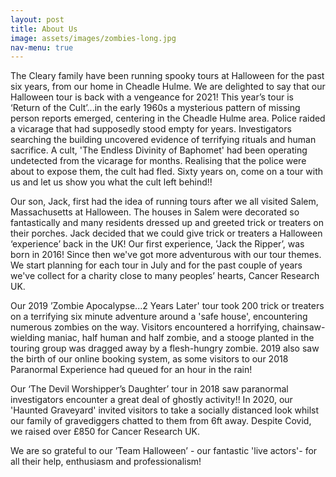 ```yaml
---
layout: post
title: About Us
image: assets/images/zombies-long.jpg
nav-menu: true
---
```

The Cleary family have been running spooky tours at Halloween for the past six years, from our home in Cheadle Hulme. We are delighted to say that our Halloween tour is back with a vengeance for 2021! This year’s tour is ‘Return of the Cult’...in the early 1960s a mysterious pattern of missing person reports emerged, centering in the Cheadle Hulme area. Police raided a vicarage that had supposedly stood empty for years. Investigators searching the building uncovered evidence of terrifying rituals and human sacrifice.  A cult, 'The Endless Divinity of Baphomet' had been operating undetected from the vicarage for months.  Realising that the police were about to expose them, the cult had fled. Sixty years on, come on a tour with us and let us show you what the cult left behind!!

Our son, Jack, first had the idea of running tours after we all visited Salem, Massachusetts at Halloween. The houses in Salem were decorated so fantastically and many residents dressed up and greeted trick or treaters on their porches. Jack decided that we could give trick or treaters a Halloween ‘experience’ back in the UK! Our first experience, ’Jack the Ripper’, was born in 2016! Since then we've got more adventurous with our tour themes. We start planning for each tour in July and for the past couple of years we've collect for a charity close to many peoples’ hearts, Cancer Research UK.

Our 2019 ’Zombie Apocalypse...2 Years Later' tour took 200 trick or treaters on a terrifying six minute adventure around a 'safe house', encountering numerous zombies on the way.  Visitors encountered a horrifying, chainsaw-wielding maniac, half human and half zombie, and a stooge planted in the touring group was dragged away by a flesh-hungry zombie.  2019 also saw the birth of our online booking system, as some visitors to our 2018 Paranormal Experience had queued for an hour in the rain!

Our ‘The Devil Worshipper’s Daughter’ tour in 2018 saw paranormal investigators encounter a great deal of ghostly activity!! In 2020, our 'Haunted Graveyard' invited visitors to take a socially distanced look whilst our family of gravediggers chatted to them from 6ft away. Despite Covid, we raised over £850 for Cancer Research UK.

We are so grateful to our ’Team Halloween’ - our fantastic 'live actors'- for all their help, enthusiasm and professionalism!
